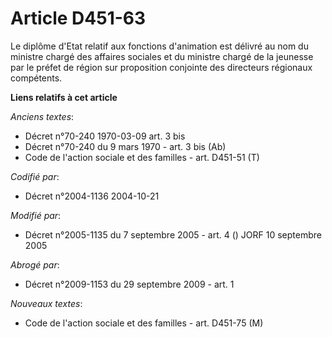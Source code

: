 # Article D451-63

Le diplôme d'Etat relatif aux fonctions d'animation est délivré au nom du ministre chargé des affaires sociales et du
ministre chargé de la jeunesse par le préfet de région sur proposition conjointe des directeurs régionaux compétents.

**Liens relatifs à cet article**

_Anciens textes_:

  - Décret n°70-240 1970-03-09 art. 3 bis
  - Décret n°70-240 du 9 mars 1970 - art. 3 bis (Ab)
  - Code de l'action sociale et des familles - art. D451-51 (T)

_Codifié par_:

  - Décret n°2004-1136 2004-10-21

_Modifié par_:

  - Décret n°2005-1135 du 7 septembre 2005 - art. 4 () JORF 10 septembre 2005

_Abrogé par_:

  - Décret n°2009-1153 du 29 septembre 2009 - art. 1

_Nouveaux textes_:

  - Code de l'action sociale et des familles - art. D451-75 (M)
